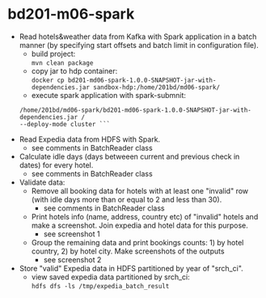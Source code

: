 # bd201-m06-spark  
* Read hotels&weather data from Kafka with Spark application in a batch manner (by specifying start offsets and batch limit in configuration file).  
    * build project:  
     ```mvn clean package```  
     * copy jar to hdp container:  
     ```docker cp bd201-md06-spark-1.0.0-SNAPSHOT-jar-with-dependencies.jar sandbox-hdp:/home/201bd/md06-spark/```  
     * execute spark application with spark-submnit:  
     ``` spark-submit --class spark.batching.BatchReader /  
     /home/201bd/md06-spark/bd201-md06-spark-1.0.0-SNAPSHOT-jar-with-dependencies.jar /  
     --deploy-mode cluster ```
* Read Expedia data from HDFS with Spark.
    * see comments in BatchReader class
* Calculate idle days (days betweeen current and previous check in dates) for every hotel.  
    * see comments in BatchReader class
* Validate data:  
    * Remove all booking data for hotels with at least one "invalid" row (with idle days more than or equal to 2 and less than 30).  
        * see comments in BatchReader class
    * Print hotels info (name, address, country etc) of "invalid" hotels and make a screenshot. Join expedia and hotel data for this purpose.  
        * see screenshot 1  
    * Group the remaining data and print bookings counts: 1) by hotel country, 2) by hotel city. Make screenshots of the outputs  
        * see screenshot 2  
* Store "valid" Expedia data in HDFS partitioned by year of "srch_ci".  
    * view saved expedia data partitioned by srch_ci:  
    ```hdfs dfs -ls /tmp/expedia_batch_result```  


